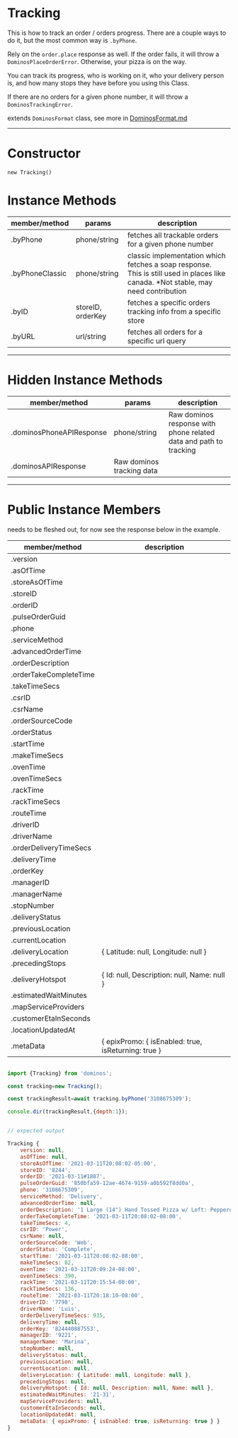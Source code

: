 Tracking
====
This is how to track an order / orders progress. There are a couple ways to do it, but the most common way is `.byPhone`.

Rely on the `order.place` response as well. If the order fails, it will throw a `DominosPlaceOrderError`. Otherwise, your pizza is on the way. 

You can track its progress, who is working on it, who your delivery person is, and how many stops they have before you using this Class.

If there are no orders for a given phone number, it will throw a `DominosTrackingError`.

extends `DominosFormat` class, see more in [DominosFormat.md](https://github.com/RIAEvangelist/node-dominos-pizza-api/blob/master/docs/DominosFormat.md)

---
Constructor
====

`new Tracking()`

Instance Methods
====

|member/method  |params         |description|
|-------------  |------         |-------    |
|.byPhone       |phone/string   | fetches all trackable orders for a given phone number |
|.byPhoneClassic|phone/string   | classic implementation which fetches a soap response. This is still used in places like canada. *Not stable, may need contribution |
|.byID          |storeID, orderKey| fetches a specific orders tracking info from a specific store |
|.byURL         |url/string     | fetches all orders for a specific url query |

---
Hidden Instance Methods
====

|member/method  |params         |description|
|-------------  |------         |-------    |
|.dominosPhoneAPIResponse|phone/string   | Raw dominos response with phone related data and path to tracking|
|.dominosAPIResponse| Raw dominos tracking data |

---
Public Instance Members
====

needs to be fleshed out, for now see the response below in the example.

|member/method  |description|
|-------------  |-------    |
|.version||
|.asOfTime||
|.storeAsOfTime||
|.storeID||
|.orderID||
|.pulseOrderGuid||
|.phone||
|.serviceMethod||
|.advancedOrderTime||
|.orderDescription||
|.orderTakeCompleteTime||
|.takeTimeSecs||
|.csrID||
|.csrName||
|.orderSourceCode||
|.orderStatus||
|.startTime||
|.makeTimeSecs||
|.ovenTime||
|.ovenTimeSecs||
|.rackTime||
|.rackTimeSecs||
|.routeTime||
|.driverID||
|.driverName||
|.orderDeliveryTimeSecs||
|.deliveryTime||
|.orderKey||
|.managerID||
|.managerName||
|.stopNumber||
|.deliveryStatus||
|.previousLocation||
|.currentLocation||
|.deliveryLocation|{ Latitude: null, Longitude: null }|
|.precedingStops||
|.deliveryHotspot|{ Id: null, Description: null, Name: null }|
|.estimatedWaitMinutes||
|.mapServiceProviders||
|.customerEtaInSeconds||
|.locationUpdatedAt||
|.metaData|{ epixPromo: { isEnabled: true, isReturning: true }|


```js

import {Tracking} from 'dominos';

const tracking=new Tracking();

const trackingResult=await tracking.byPhone('3108675309');

console.dir(trackingResult,{depth:1});


// expected output

Tracking {
    version: null,
    asOfTime: null,
    storeAsOfTime: '2021-03-11T20:08:02-05:00',
    storeID: '8244',
    orderID: '2021-03-11#1887',
    pulseOrderGuid: '850bfa59-12ae-4674-9159-a0b592f8dd0a',
    phone: '3108675309',
    serviceMethod: 'Delivery',
    advancedOrderTime: null,
    orderDescription: '1 Large (14") Hand Tossed Pizza w/ Left: Pepperoni',
    orderTakeCompleteTime: '2021-03-11T20:08:02-08:00',
    takeTimeSecs: 4,
    csrID: 'Power',
    csrName: null,
    orderSourceCode: 'Web',
    orderStatus: 'Complete',
    startTime: '2021-03-11T20:08:02-08:00',
    makeTimeSecs: 82,
    ovenTime: '2021-03-11T20:09:24-08:00',
    ovenTimeSecs: 390,
    rackTime: '2021-03-11T20:15:54-08:00',
    rackTimeSecs: 136,
    routeTime: '2021-03-11T20:18:10-08:00',
    driverID: '7798',
    driverName: 'Luis',
    orderDeliveryTimeSecs: 935,
    deliveryTime: null,
    orderKey: '824440887553',
    managerID: '9221',
    managerName: 'Marina',
    stopNumber: null,
    deliveryStatus: null,
    previousLocation: null,
    currentLocation: null,
    deliveryLocation: { Latitude: null, Longitude: null },
    precedingStops: null,
    deliveryHotspot: { Id: null, Description: null, Name: null },
    estimatedWaitMinutes: '21-31',
    mapServiceProviders: null,
    customerEtaInSeconds: null,
    locationUpdatedAt: null,
    metaData: { epixPromo: { isEnabled: true, isReturning: true } }
}


```

